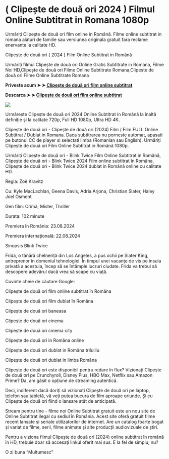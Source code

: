 # ( Clipește de două ori 2024 ) Filmul Online Subtitrat in Romana 1080p

Urmăriți Clipește de două ori film online in Română. Filme online subtitrat in romana alaturi de familie sau versiunea originala gratuit fara reclame enervante la calitate HD.

Clipește de două ori { 2024 } Film Online Subtitrat in Română

Urmăriți filmul Clipește de două ori Online Gratis Subtitrate in Romana, Filme Noi HD,Clipește de două ori Filme Online Subtitrate Romana,Clipește de două ori Filme Online Subtitrate Romana

**Priveste acum ➤ ➤ [Clipește de două ori film online subtitrat](https://t.co/n46MWZbceq)**

**Descarca ➤ ➤ [Clipește de două ori film online subtitrat](https://t.co/n46MWZbceq)**

<img src="https://image.tmdb.org/t/p/original/e86BQFrxPtDZwv4CfzfJJFufUAm.jpg" />

Urmărește Clipește de două ori 2024 Online Subtitrat in Română la înaltă definiție și la calitate 720p, Full HD 1080p, Ultra HD 4K.

Clipește de două ori - Clipește de două ori (2024) Film / Film FULL Online Subtitrat / Dublat in Romana. Daca subtitrarea nu porneste automat, apasati pe butonul CC de player si selectati limba (Romanian sau English). Urmăriți Clipește de două ori Film Online Subtitrat in Română 1080p.

Urmăriți Clipește de două ori - Blink Twice Film Online Subtitrat in Română, Clipește de două ori - Blink Twice 2024 Film online subtitrat în Româna, Clipește de două ori - Blink Twice 2024 dublat in Română online cu calitate HD.

Regia: Zoë Kravitz

Cu: Kyle MacLachlan, Geena Davis, Adria Arjona, Christian Slater, Haley Joel Osment

Gen film: Crimă, Mister, Thriller

Durata: 102 minute

Premiera în România: 23.08.2024

Premiera internațională: 22.08.2024

Sinopsis Blink Twice

Frida, o tânără chelneriță din Los Angeles, a pus ochii pe Slater King, antreprenor în domeniul tehnologiei. În timpul unei vacanțe de vis pe insula privată a acestuia, încep să se întâmple lucruri ciudate. Frida va trebui să descopere adevărul dacă vrea să scape cu viață.

Cuvinte cheie de căutare Google:

Clipește de două ori film online subtitrat în Româna

Clipește de două ori film dublat în Româna

Clipește de două ori baneasa

Clipește de două ori cinema

Clipește de două ori cinema city

Clipește de două ori in Româna online

Clipește de două ori dublat in Româna trilulilu

Clipește de două ori dublat in limba Româna

Clipește de două ori este disponibil pentru redare în flux? Vizionați Clipește de două ori pe Crunchyroll, Disney Plus, HBO Max, Netflix sau Amazon Prime? Da, am găsit o opțiune de streaming autentică.

Deci, indiferent dacă doriți să vizionați Clipește de două ori pe laptop, telefon sau tabletă, vă veți putea bucura de film aproape oriunde. Și cu Clipește de două ori fiind o lansare atât de anticipată.

Stream pentru tine - filme noi Online Subtitrat gratuit este un nou site de Online Subtitrat ilegal cu sediul în România. Acest site oferă gratuit filme recent lansate și seriale utilizatorilor de internet. Are un catalog foarte bogat și variat de filme, serii, filme animate și alte producții audiovizuale de știri.

Pentru a viziona filmul Clipește de două ori (2024) online subtitrat în română în HD, trebuie doar să accesați linkul oferit mai sus. E la fel de simplu, nu?

O zi buna “Multumesc”
